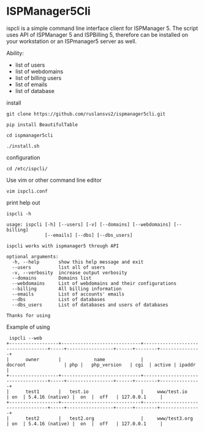 # ISPManager5Cli
ispcli is a simple command line interface client for ISPManager 5.
The script uses API of ISPManager 5 and ISPBilling 5, therefore can be installed on your workstation or an ISPmanager5 server as well.

Ability:
 - list of users
 - list of webdomains
 - list of billing users
 - list of emails
 - list of database


install

```
git clone https://github.com/ruslansvs2/ispmanager5cli.git

pip install BeautifulTable

cd ispmanager5cli

./install.sh

```

configuration

```
cd /etc/ispcli/
```

Use vim or other command line editor

```
vim ispcli.conf
```

print help out

```
ispcli -h

usage: ispcli [-h] [--users] [-v] [--domains] [--webdomains] [--billing]
              [--emails] [--dbs] [--dbs_users]

ispcli works with ispmanager5 through API

optional arguments:
  -h, --help       show this help message and exit
  --users          list all of users
  -v, --verbosity  increase output verbosity
  --domains        Domains list
  --webdomains     List of webdomains and their configurations
  --billing        All billing information
  --emails         List of accounts' emails
  --dbs            List of databases
  --dbs_users      List of databases and users of databases

Thanks for using
```

Example of using

```
 ispcli --web
+------------------+-----------------------------+-----------------------------------+-----+-----------------+------+--------+---------------+
|      owner       |            name             |              docroot              | php |   php_version   | cgi  | active | ipaddr        |
+------------------+-----------------------------+-----------------------------------+-----+-----------------+------+--------+---------------+
|      test1       |   test.io                   |     www/test.io                   | on  | 5.4.16 (native) |  on  |  off   | 127.0.0.1     |
+------------------+-----------------------------+-----------------------------------+-----+-----------------+------+--------+---------------+
|      test2       |   test2.org                 |     www/test3.org                 | on  | 5.4.16 (native) |  on  |  off   | 127.0.0.1     |

```



